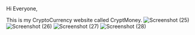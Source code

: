 Hi Everyone,

This is my CryptoCurrency website called CryptMoney.
![Screenshot (25)](https://user-images.githubusercontent.com/70088826/175761716-71b3aeeb-6896-406e-ba95-9e9e086e801e.png)
![Screenshot (26)](https://user-images.githubusercontent.com/70088826/175761720-522bf104-efcc-43f3-a062-10df9b2d349c.png)
![Screenshot (27)](https://user-images.githubusercontent.com/70088826/175761728-81c79c20-e706-450c-afa3-2c21ebfb1a93.png)
![Screenshot (28)](https://user-images.githubusercontent.com/70088826/175761735-77fd9ca3-aa21-48fb-a5c6-849be65b23f2.png)
